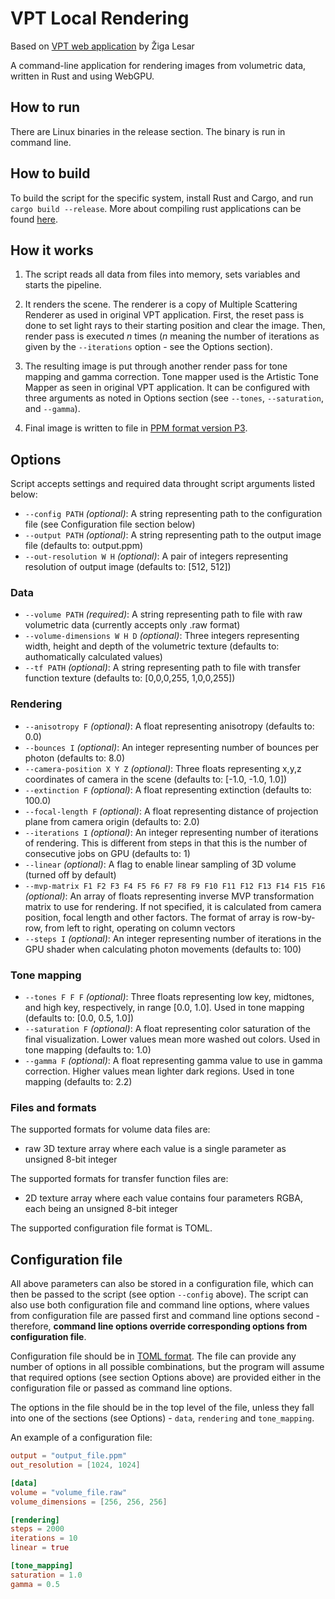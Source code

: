 # VPT Local Rendering
Based on [VPT web application](https://github.com/terier/vpt) by Žiga Lesar

A command-line application for rendering images from volumetric data, written in Rust and using WebGPU.

## How to run
There are Linux binaries in the release section. The binary is run in command line.

## How to build
To build the script for the specific system, install Rust and Cargo, and run ``cargo build --release``. More about compiling rust applications can be found [here](https://doc.rust-lang.org/cargo/commands/cargo-build.html).

## How it works

1. The script reads all data from files into memory, sets variables and starts the pipeline.

2. It renders the scene. The renderer is a copy of Multiple Scattering Renderer as used in original VPT application. First, the reset pass is done to set light rays to their starting position and clear the image. Then, render pass is executed *n* times (*n* meaning the number of iterations as given by the `--iterations` option - see the Options section).

3. The resulting image is put through another render pass for tone mapping and gamma correction. Tone mapper used is the Artistic Tone Mapper as seen in original VPT application. It can be configured with three arguments as noted in Options section (see `--tones`, `--saturation`, and `--gamma`).

4. Final image is written to file in [PPM format version P3](https://en.wikipedia.org/wiki/Netpbm).

## Options
Script accepts settings and required data throught script arguments listed below:

* `--config PATH` *(optional)*: A string representing path to the configuration file (see Configuration file section below)
* `--output PATH` *(optional)*: A string representing path to the output image file (defaults to: output.ppm)
* `--out-resolution W H` *(optional)*: A pair of integers representing resolution of output image (defaults to: [512, 512])
### Data
* `--volume PATH` *(required)*: A string representing path to file with raw volumetric data (currently accepts only .raw format)
* `--volume-dimensions W H D` *(optional)*: Three integers representing width, height and depth of the volumetric texture (defaults to: authomatically calculated values)
* `--tf PATH` *(optional)*: A string representing path to file with transfer function texture (defaults to: [0,0,0,255, 1,0,0,255])
### Rendering
* `--anisotropy F` *(optional)*: A float representing anisotropy (defaults to: 0.0)
* `--bounces I` *(optional)*: An integer representing number of bounces per photon (defaults to: 8.0)
* `--camera-position X Y Z` *(optional)*: Three floats representing x,y,z coordinates of camera in the scene (defaults to: [-1.0, -1.0, 1.0])
* `--extinction F` *(optional)*: A float representing extinction (defaults to: 100.0)
* `--focal-length F` *(optional)*: A float representing distance of projection plane from camera origin (defaults to: 2.0)
* `--iterations I` *(optional)*: An integer representing number of iterations of rendering. This is different from steps in that this is the number of consecutive jobs on GPU (defaults to: 1)
* `--linear` *(optional)*: A flag to enable linear sampling of 3D volume (turned off by default)
* `--mvp-matrix F1 F2 F3 F4 F5 F6 F7 F8 F9 F10 F11 F12 F13 F14 F15 F16` *(optional)*: An array of floats representing inverse MVP transformation matrix to use for rendering. If not specified, it is calculated from camera position, focal length and other factors. The format of array is row-by-row, from left to right, operating on column vectors
* `--steps I` *(optional)*: An integer representing number of iterations in the GPU shader when calculating photon movements (defaults to: 100)
### Tone mapping
* `--tones F F F` *(optional)*: Three floats representing low key, midtones, and high key, respectively, in range [0.0, 1.0]. Used in tone mapping (defaults to: [0.0, 0.5, 1.0])
* `--saturation F` *(optional)*: A float representing color saturation of the final visualization. Lower values mean more washed out colors. Used in tone mapping (defaults to: 1.0)
* `--gamma F` *(optional)*: A float representing gamma value to use in gamma correction. Higher values mean lighter dark regions. Used in tone mapping (defaults to: 2.2)

### Files and formats
The supported formats for volume data files are:
- raw 3D texture array where each value is a single parameter as unsigned 8-bit integer

The supported formats for transfer function files are:
- 2D texture array where each value contains four parameters RGBA, each being an unsigned 8-bit integer

The supported configuration file format is TOML.

## Configuration file
All above parameters can also be stored in a configuration file, which can then be passed to the script (see option `--config` above). The script can also use both configuration file and command line options, where values from configuration file are passed first and command line options second - therefore, **command line options override corresponding options from configuration file**.

Configuration file should be in [TOML format](https://github.com/toml-lang/toml). The file can provide any number of options in all possible combinations, but the program will assume that required options (see section Options above) are provided either in the configuration file or passed as command line options.

The options in the file should be in the top level of the file, unless they fall into one of the sections (see Options) - `data`, `rendering` and `tone_mapping`.

An example of a configuration file:

```toml
output = "output_file.ppm"
out_resolution = [1024, 1024]

[data]
volume = "volume_file.raw"
volume_dimensions = [256, 256, 256]

[rendering]
steps = 2000
iterations = 10
linear = true

[tone_mapping]
saturation = 1.0
gamma = 0.5
```